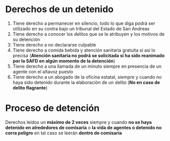 # Derechos de un detenido
1. Tiene derecho a permanecer en silencio, todo lo que diga podrá ser utilizado en su contra bajo un tribunal del Estado de San Andreas
2. Tiene derecho a conocer los delitos que se le atribuyen y los motivos de su detención
3. Tiene derecho a no declararse culpable
4. Tiene derecho a comida bebida y atención sanitaria gratuita si así lo precisa (**Atención sanitaria no podrá se solicitada si ha sido reanimado por la SAFD en algún momento de la detención**)
5. Tiene derecho a una llamada de un minuto siempre en presencia de un agente con el altavoz puesto
6. Tiene derecho a un abogado de la oficina estatal, siempre y cuando no haya sido detenido durante la elaboración de un delito (**No en caso de delito flagrante**)

# Proceso de detención
Derechos leídos un **máximo de 2 veces** siempre y cuando **no se haya detenido en alrededores de comisaría** o **la vida de agentes o detenido no corra peligro** en tal caso se leerán **dentro de comisaría**